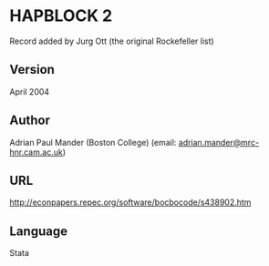 # HAPBLOCK 2
Record added by Jurg Ott (the original Rockefeller list)

## Version
April 2004

## Author
Adrian Paul Mander (Boston College) (email: adrian.mander@mrc-hnr.cam.ac.uk)

## URL
http://econpapers.repec.org/software/bocbocode/s438902.htm

## Language
Stata